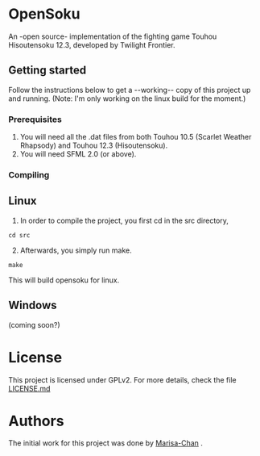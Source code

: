 # OpenSoku
An -open source- implementation of the fighting game Touhou Hisoutensoku 12.3, developed by Twilight Frontier.

## Getting started

Follow the instructions below to get a --working-- copy of this project up and running.
(Note: I'm only working on the linux build for the moment.)

### Prerequisites

1. You will need all the .dat files from both Touhou 10.5 (Scarlet Weather Rhapsody) and Touhou 12.3 (Hisoutensoku).
2. You will need SFML 2.0 (or above).

### Compiling

## Linux

1. In order to compile the project, you first cd in the src directory,
```
cd src
```
2. Afterwards, you simply run make.
```
make
```
This will build opensoku for linux.

## Windows
(coming soon?)

# License

This project is licensed under GPLv2. For more details, check the file [LICENSE.md](LICENSE.md)

# Authors
The initial work for this project was done by [Marisa-Chan](https://github.com/Marisa-Chan) .
